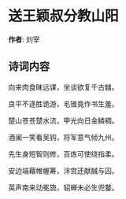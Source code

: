 # 送王颖叔分教山阳

**作者**: 刘宰

## 诗词内容

向来肉食昧远谋，坐谈欲复千古雠。

良平不逐胜诡游，毛锥竟作书生羞。

楚山苍苍楚水流，甲光向日金鳞稠。

酒阑一笑看吴钩，将军意气倾九州。

先生身短智则修，百炼可使绕指柔。

安边端藉帷幄筹，泮宫还献馘与囚。

英声南来动冕旒，貂蝉未必生兜鍪。

